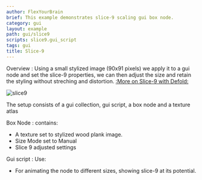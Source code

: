 ```yaml
---
author: FlexYourBrain
brief: This example demonstrates slice-9 scaling gui box node.
category: gui
layout: example
path: gui/slice9
scripts: slice9.gui_script
tags: gui
title: Slice-9
---
```



Overview : Using a small stylized image (90x91 pixels) we apply it to a gui node and set the slice-9 properties, we can then 
adjust the size and retain the styling without streching and distortion. [:More on Slice-9 with Defold:](https://defold.com/manuals/gui-box/#slice-9-texturing)

![slice9](slice9.png)

The setup consists of a gui collection, gui script, a box node and a texture atlas

Box Node
: contains:
  - A texture set to stylized wood plank image.
  - Size Mode set to Manual
  - Slice 9 adjusted settings
  
Gui script
: Use:
  - For animating the node to different sizes, showing slice-9 at its potential.  

